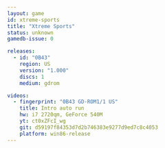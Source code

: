 ```yaml
---
layout: game
id: xtreme-sports
title: "Xtreme Sports"
status: unknown
gamedb-issue: 0

releases:
  - id: "0B43"
    region: US
    version: "1.000"
    discs: 1
    medium: gdrom

videos:
  - fingerprint: "0B43 GD-ROM1/1 US"
    title: Intro auto run
    hw: i7 2720qm, GeForce 540M
    yt: ct0xZFcI_wg
    git: d59197f84353d7d2b746383e9277d9ed7c8c4053
    platform: win86-release
---
```

